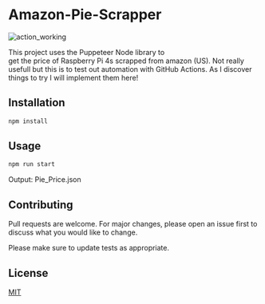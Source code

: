 # Amazon-Pie-Scrapper 
![action_working](https://github.com/cjvilar/amazon-pie-scrapper/actions/workflows/node.js.yml/badge.svg)

This project uses the Puppeteer Node library to  
get the price of Raspberry Pi 4s scrapped from amazon (US). Not really usefull but
this is to test out automation with GitHub Actions. As I discover things to try I will implement them 
here! 

## Installation

```bash
npm install
```
## Usage
```bash
npm run start
```
Output: Pie_Price.json

## Contributing
Pull requests are welcome. For major changes, please open an issue first to discuss what you would like to change.

Please make sure to update tests as appropriate.

## License
[MIT](https://choosealicense.com/licenses/mit/)